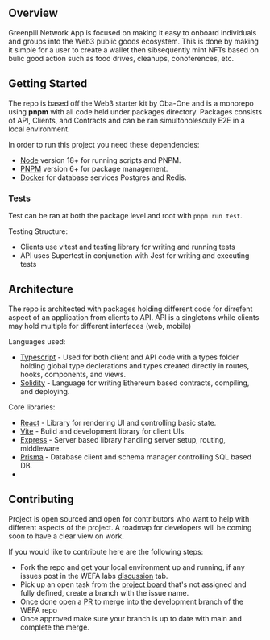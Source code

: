 ## Overview

Greenpill Network App is focused on making it easy to onboard individuals and groups into the Web3 public goods ecosystem. This is done by making it simple for a user to create a wallet then sibsequently mint NFTs based on bulic good action such as food drives, cleanups, conoferences, etc.

## Getting Started 

The repo is based off the Web3 starter kit by Oba-One and is a monorepo using **pnpm** with all code held under packages directory.
Packages consists of API, Clients, and Contracts and can be ran simultonolesouly E2E in a local environment.

In order to run this project you need these dependencies:

- [Node](https://nodejs.org/en/download/current) version 18+ for running scripts and PNPM.
- [PNPM](https://pnpm.io/installation) version 6+ for package management.
- [Docker](https://docs.docker.com/get-docker) for database services Postgres and Redis.

### Tests

Test can be ran at both the package level and root with `pnpm run test`.

Testing Structure:

- Clients use vitest and testing library for writing and running tests
- API uses Supertest in conjunction with Jest for writing and executing tests

## Architecture

The repo is architected with packages holding different code for dirrefent aspect of an application from clients to API. API is a singletons while clients may hold multiple for different interfaces (web, mobile) 

Languages used:

- [Typescript](https://www.typescriptlang.org/download) - Used for both client and API code with a types folder holding global type declerations and types created directly in routes, hooks, components, and views.
- [Solidity](https://docs.soliditylang.org/en/latest/installing-solidity.html#npm-node-js) - Language for writing Ethereum based contracts, compiling, and deploying. 

Core libraries:

- [React](https://react.dev) - Library for rendering UI and controlling basic state. 
- [Vite](https://vitejs.dev) - Build and development library for client UIs.
- [Express](https://expressjs.com) - Server based library handling server setup, routing, middleware.
- [Prisma](https://www.prisma.io) - Database client and schema manager controlling SQL based DB.
- 
## Contributing

Project is open sourced and open for contributors who want to help with different aspects of the project. A roadmap for developers will be coming soon to have a clear view on work.


If you would like to contribute here are the following steps:

- Fork the repo and get your local environment up and running, if any issues post in the WEFA labs [discussion](https://github.com/orgs/greenpill-network-labs/discussions) tab.
- Pick up an open task from the [project board](https://github.com/orgs/greenpill-network-labs/projects/1) that's not assigned and fully defined, create a branch with the issue name.
- Once done open a [PR](https://github.com/greenpill-network-labs/app/pulls) to merge into the development branch of the WEFA repo
- Once approved make sure your branch is up to date with main and complete the merge.
